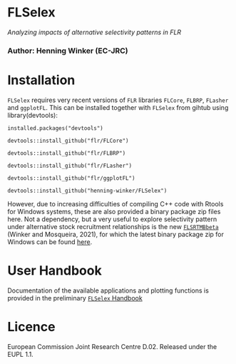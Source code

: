 # FLSelex
*Analyzing impacts of alternative selectivity patterns in FLR* 


### Author: Henning Winker (EC-JRC) 

# Installation

`FLSelex` requires very recent versions of `FLR` libraries `FLCore`, `FLBRP`, `FLasher` and `ggplotFL`. This can be installed together with `FLSelex` from gihtub using library(devtools):

```{r, eval=FALSE}
installed.packages("devtools")

devtools::install_github("flr/FLCore")

devtools::install_github("flr/FLBRP")

devtools::install_github("flr/FLasher")

devtools::install_github("flr/ggplotFL")

devtools::install_github("henning-winker/FLSelex")

```
However, due to increasing difficulties of compiling C++ code with Rtools for Windows systems, these are also provided a binary package zip files here. Not a dependency, but a very useful to explore selectivity pattern under alternative stock recruitment relationships is the new [`FLSRTMBbeta`](https://github.com/Henning-Winker/FLSelex/tree/main/binary_package/win) (Winker and Mosqueira, 2021), for which the latest binary package zip for Windows can be found [here](https://github.com/Henning-Winker/FLSRTMBbeta/tree/main/BinaryPackage/win). 


# User Handbook

Documentation of the available applications and plotting functions is provided in the preliminary [`FLSelex` Handbook](https://github.com/Henning-Winker/FLSelex/blob/main/vignette/FLSelex_handbook.pdf)

# Licence

European Commission Joint Research Centre D.02. Released under the EUPL 1.1.
